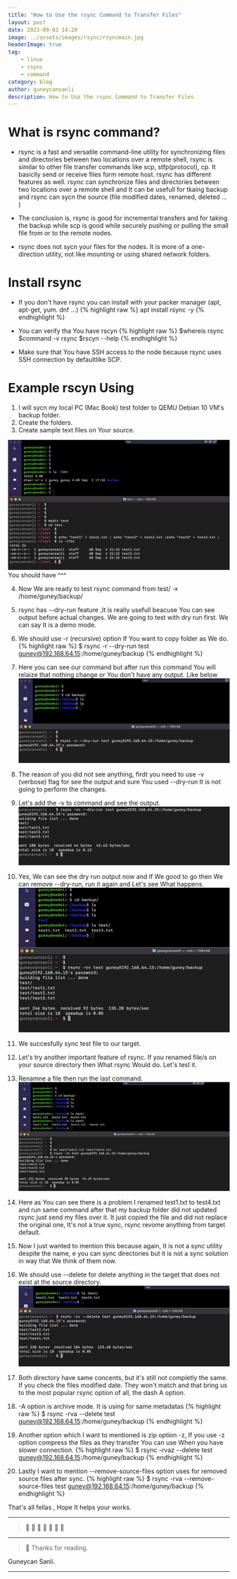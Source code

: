 ```yaml
---
title: "How to Use the rsync Command to Transfer Files"
layout: post
date: 2023-09-03 14:20
image: ../assets/images/rsync/rsyncmain.jpg
headerImage: true
tag:
    - linux
    - rsync
    - command
category: blog
author: guneycansanli
description: How to Use the rsync Command to Transfer Files
---
```


# What is rsync command?

- rsync is a fast and versatile command-line utility for synchronizing files and directories between two locations over a remote shell, rsync is similar to other file transfer commands like scp, stfp(protocol), cp. It basiclly send or receive files form remote host. rsync has different features as well. rsync can synchronize files and directories between two locations over a remote shell and It can be usefull for tkaing backup and rsync can sycn the source (file modified dates, renamed, deleted ... )

- The conclusion is, rsync is good for incremental transfers and for taking the backup while scp is good while securely pushing or pulling the small file from or to the remote nodes.

- rsync does not sycn your files for the nodes. It is more of a one-direction utility, not like mounting or using shared network folders.


# Install rsync

- If you don't have rsync you can install with your packer manager (apt, apt-get, yum. dnf ...)
{% highlight raw %}
apt install rsync -y 
{% endhighlight %}
- You can verify tha You have rscyn
{% highlight raw %}
   $whereis rsync
   $command -v rsync
   $rscyn --help
{% endhighlight %}

- Make sure that You have SSH access to the node because rsync uses SSH connection by defaultlike SCP.

# Example rscyn Using

1. I will sycn my local PC (Mac Book) test folder to QEMU Debian 10 VM's backup folder.
2. Create the folders.
3. Create sample text files on Your source.

  ![rsync][1]
You should have ^^^

4. Now We are ready to test rsync command from test/ -> /home/guney/backup/
5. rsync has --dry-run feature ,It is really usefull beacuse You can see output before actual changes. We are going to test with dry run first. We can say It is a demo mode.
6. We should use -r (recursive) option If You want to copy folder as We do.
{% highlight raw %}
   $ rsync -r --dry-run test guney@192.168.64.15:/home/guney/backup
{% endhighlight %}
7. Here you can see our command but after run this command You will relaize that nothing change or You don't have any output. Like below
  ![rsync1][2]

8. The reason of you did not see anything, firdt you need to use -v (verbose) flag for see the output and sure You used --dry-run It is not going to perform the changes.
9. Let's add the -v to command and see the output.
  ![rsync2][3]

10. Yes, We can see the dry run output now and If We good to go then We can remove --dry-run, run it again and Let's see What happens.
  ![rsync3][4]
11. We succesfully sync test file to our target.
12. Let's try another important feature of rsync. If you renamed file/s on your source directory then What rsync Would do. Let's test it.
13. Renamne a file then run the last command.
  ![rsync4][5]
14. Here as You can see there is a problem I renamed test1.txt to test4.txt and run same command after that my backup folder did not updated rsync just send my files over it. It just copied the file and did not replace the original one, It's not a true sync, rsync revome anything from target default.
15. Now I just wanted to mention this because again, It is not a sync utility despite the name, e you can sync directories but it is not a sync solution in way that We think of them now.
16. We should use --delete for delete anything in the target that does not exist at the source directory.
  ![rsync6][6]
17. Both directory have same concents, but it's still not completly the same. If you check the files modified date. They won't match and that bring us to the most popular rsync option of all, the dash A option.
18. -A option is archive mode. It is using for same metadatas
{% highlight raw %}
   $ rsync -rva --delete test guney@192.168.64.15:/home/guney/backup
{% endhighlight %}

19. Another option which I want to mentioned is zip option -z, If you use -z option compress the files as they transfer You can use When you have slower connection.
{% highlight raw %}
   $ rsync -rvaz --delete test guney@192.168.64.15:/home/guney/backup
{% endhighlight %}

20. Lastly I want to mention --remove-source-files option uses for removed source files after sync.
{% highlight raw %}
   $ rsync -rva --remove-source-files test guney@192.168.64.15:/home/guney/backup
{% endhighlight %}

That's all fellas , Hope It helps your works.

---


> :metal: :metal: :metal: :metal: :metal: :metal: :metal:

---

> :memo: Thanks for reading.

Guneycan Sanli.

---

[1]: ../assets/images/rsync/rsync1.jpg
[2]: ../assets/images/rsync/rsync2.jpg
[3]: ../assets/images/rsync/rsync3.jpg
[4]: ../assets/images/rsync/rsync4.jpg
[5]: ../assets/images/rsync/rsync5.jpg
[6]: ../assets/images/rsync/rsync6.jpg
